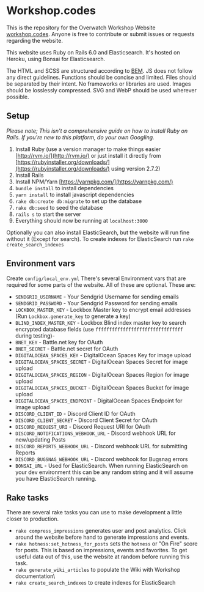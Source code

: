 # Workshop.codes

This is the repository for the Overwatch Workshop Website [workshop.codes](https://workshop.codes). Anyone is free to contribute or submit issues or requests regarding the website.

This website uses Ruby on Rails 6.0 and Elasticsearch. It's hosted on Heroku, using Bonsai for Elasticsearch.

The HTML and SCSS are structured according to [BEM](http://getbem.com/naming/).
JS does not follow any direct guidelines. Functions should be concise and limited. Files should be separated by their intent. No frameworks or libraries are used.
Images should be losslessly compressed. SVG and WebP should be used wherever possible.

## Setup

_Please note; This isn't a comprehensive guide on how to install Ruby on Rails. If you're new to this platform, do your own Googling._

1. Install Ruby (use a version manager to make things easier [http://rvm.io/](http://rvm.io/) or just install it directly from [https://rubyinstaller.org/downloads/](https://rubyinstaller.org/downloads/) using version 2.7.2)
2. Install Rails
3. Install NPM/Yarn [https://yarnpkg.com/](https://yarnpkg.com/)
4. `bundle install` to install dependencies
5. `yarn install` to install javascript dependencies
6. `rake db:create db:migrate` to set up the database
7. `rake db:seed` to seed the database
8. `rails s` to start the server
9. Everything should now be running at `localhost:3000`

Optionally you can also install ElasticSearch, but the website will run fine without it (Except for search).
To create indexes for ElasticSearch run `rake create_search_indexes`

## Environment vars

Create `config/local_env.yml`
There's several Environment vars that are required for some parts of the website. All of these are optional. These are:

- `SENDGRID_USERNAME` - Your Sendgrid Username for sending emails
- `SENDGRID_PASSWORD` - Your Sendgrid Password for sending emails
- `LOCKBOX_MASTER_KEY` - Lockbox Master key to encrypt email addresses (Run `Lockbox.generate_key` to generate a key)
- `BLIND_INDEX_MASTER_KEY` - Lockbox Blind index master key to search encrypted database fields (use `ffffffffffffffffffffffffffffffff` during testing)- 
- `BNET_KEY` - Battle.net key for OAuth
- `BNET_SECRET` - Battle.net secret for OAuth
- `DIGITALOCEAN_SPACES_KEY` - DigitalOcean Spaces Key for image upload
- `DIGITALOCEAN_SPACES_SECRET` - DigitalOcean Spaces Secret for image upload
- `DIGITALOCEAN_SPACES_REGION` - DigitalOcean Spaces Region for image upload
- `DIGITALOCEAN_SPACES_BUCKET` - DigitalOcean Spaces Bucket for image upload
- `DIGITALOCEAN_SPACES_ENDPOINT` - DigitalOcean Spaces Endpoint for image upload
- `DISCORD_CLIENT_ID` - Discord Client ID for OAuth
- `DISCORD_CLIENT_SECRET` - Discord Client Secret for OAuth
- `DISCORD_REQUEST_URI` - Discord Request URI for OAuth
- `DISCORD_NOTIFICATIONS_WEBHOOK_URL` - Discord webhook URL for new/updating Posts
- `DISCORD_REPORTS_WEBHOOK_URL` - Discord webhook URL for submitting Reports
- `DISCORD_BUGSNAG_WEBHOOK_URL` - Discord webhook for Bugsnag errors
- `BONSAI_URL` - Used for ElasticSearch. When running ElasticSearch on your dev environment this can be any random string and it will assume you have ElasticSearch running.

## Rake tasks

There are several rake tasks you can use to make development a little closer to production.

- `rake compress_impressions` generates user and post analytics. Click around the website before hand to generate impressions and events.
- `rake hotness:set_hotness_for_posts` sets the `hotness` or "On Fire" score for posts. This is based on impressions, events and favorites. To get useful data out of this, use the website at random before running this task.
- `rake generate_wiki_articles` to populate the Wiki with Workshop documentation\
- `rake create_search_indexes` to create indexes for ElasticSearch
